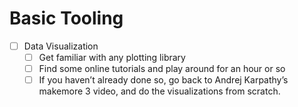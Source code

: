 # Basic Tooling

* [ ] Data Visualization
  * [ ] Get familiar with any plotting library
  * [ ] Find some online tutorials and play around for an hour or so
  * [ ] If you haven’t already done so, go back to Andrej Karpathy’s makemore 3 video, and do the visualizations from scratch.
